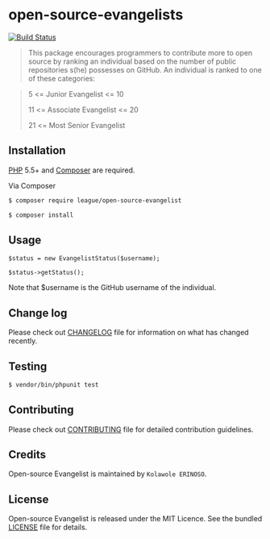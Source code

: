 # open-source-evangelists

[![Build Status](https://travis-ci.org/andela-kerinoso/open-source-evangelists.svg)](https://travis-ci.org/andela-kerinoso/open-source-evangelists)

> This package encourages programmers to contribute more to open source by ranking an individual based on the number of public repositories s(he) possesses on GitHub. An individual is ranked to one of these categories:

> 5 <= Junior Evangelist <= 10
>
> 11 <= Associate Evangelist <= 20
>
> 21 <= Most Senior Evangelist

## Installation

[PHP](https://php.net) 5.5+ and [Composer](https://getcomposer.org) are required.

Via Composer

``` bash
$ composer require league/open-source-evangelist
```

``` bash
$ composer install
```

## Usage

```
$status = new EvangelistStatus($username);
```

```
$status->getStatus();
```

Note that $username is the GitHub username of the individual.

## Change log

Please check out [CHANGELOG](CHANGELOG.md) file for information on what has changed recently.

## Testing

``` bash
$ vendor/bin/phpunit test
```

## Contributing

Please check out [CONTRIBUTING](CONTRIBUTING.md) file for detailed contribution guidelines.

## Credits

Open-source Evangelist is maintained by `Kolawole ERINOSO`.

## License

Open-source Evangelist is released under the MIT Licence. See the bundled [LICENSE](LICENSE.md) file for details.